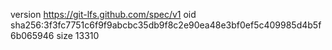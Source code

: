 version https://git-lfs.github.com/spec/v1
oid sha256:3f3fc7751c6f9f9abcbc35db9f8c2e90ea48e3bf0ef5c409985d4b5f6b065946
size 13310
